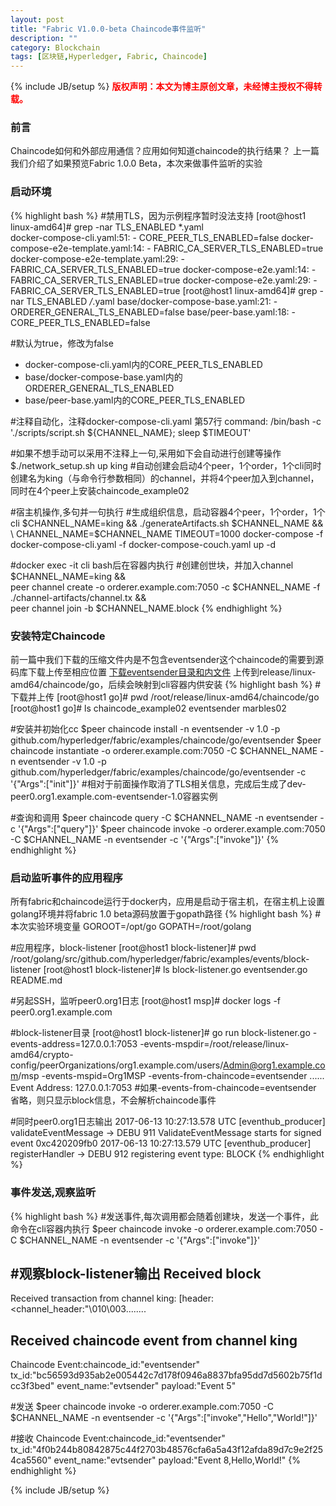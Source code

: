 ```yaml
---
layout: post
title: "Fabric V1.0.0-beta Chaincode事件监听"
description: ""
category: Blockchain 
tags: [区块链,Hyperledger, Fabric, Chaincode]
---
```

{% include JB/setup %}
**<font color="red">版权声明：本文为博主原创文章，未经博主授权不得转载。</font>**

### 前言
Chaincode如何和外部应用通信？应用如何知道chaincode的执行结果？
上一篇我们介绍了如果预览Fabric 1.0.0 Beta，本次来做事件监听的实验


### 启动环境
{% highlight bash %}
#禁用TLS，因为示例程序暂时没法支持
[root@host1 linux-amd64]# grep -nar TLS_ENABLED *.yaml  
docker-compose-cli.yaml:51:      - CORE_PEER_TLS_ENABLED=false
docker-compose-e2e-template.yaml:14:      - FABRIC_CA_SERVER_TLS_ENABLED=true
docker-compose-e2e-template.yaml:29:      - FABRIC_CA_SERVER_TLS_ENABLED=true
docker-compose-e2e.yaml:14:      - FABRIC_CA_SERVER_TLS_ENABLED=true
docker-compose-e2e.yaml:29:      - FABRIC_CA_SERVER_TLS_ENABLED=true
[root@host1 linux-amd64]# grep -nar TLS_ENABLED */*.yaml
base/docker-compose-base.yaml:21:      - ORDERER_GENERAL_TLS_ENABLED=false
base/peer-base.yaml:18:      - CORE_PEER_TLS_ENABLED=false

#默认为true，修改为false
- docker-compose-cli.yaml内的CORE_PEER_TLS_ENABLED
- base/docker-compose-base.yaml内的ORDERER_GENERAL_TLS_ENABLED
- base/peer-base.yaml内的CORE_PEER_TLS_ENABLED

#注释自动化，注释docker-compose-cli.yaml 第57行 
command: /bin/bash -c './scripts/script.sh ${CHANNEL_NAME}; sleep $TIMEOUT'

#如果不想手动可以采用不注释上一句,采用如下会自动进行创建等操作
$./network_setup.sh up king
#自动创建会启动4个peer，1个order，1个cli同时创建名为king（与命令行参数相同）的channel，并将4个peer加入到channel，同时在4个peer上安装chaincode_example02

#宿主机操作,多句并一句执行
#生成组织信息，启动容器4个peer，1个order，1个cli
$CHANNEL_NAME=king && ./generateArtifacts.sh $CHANNEL_NAME && \
CHANNEL_NAME=$CHANNEL_NAME TIMEOUT=1000 docker-compose -f docker-compose-cli.yaml -f docker-compose-couch.yaml up -d

#docker exec -it cli bash后在容器内执行
#创建创世块，并加入channel
$CHANNEL_NAME=king && \
peer channel create -o orderer.example.com:7050 -c $CHANNEL_NAME -f ./channel-artifacts/channel.tx && \
peer channel join -b $CHANNEL_NAME.block
{% endhighlight %}


### 安装特定Chaincode
前一篇中我们下载的压缩文件内是不包含eventsender这个chaincode的需要到源码库下载上传至相应位置
[下载eventsender目录和内文件](https://github.com/hyperledger/fabric/tree/master/examples/chaincode/go)
上传到release/linux-amd64/chaincode/go，后续会映射到cli容器内供安装
{% highlight bash %}
#下载并上传
[root@host1 go]# pwd
/root/release/linux-amd64/chaincode/go
[root@host1 go]# ls
chaincode_example02  eventsender  marbles02

#安装并初始化cc
$peer chaincode install -n eventsender -v 1.0 -p github.com/hyperledger/fabric/examples/chaincode/go/eventsender
$peer chaincode instantiate -o orderer.example.com:7050 -C $CHANNEL_NAME -n eventsender -v 1.0 -p github.com/hyperledger/fabric/examples/chaincode/go/eventsender -c '{"Args":["init"]}'
#相对于前面操作取消了TLS相关信息，完成后生成了dev-peer0.org1.example.com-eventsender-1.0容器实例

#查询和调用
$peer chaincode query -C $CHANNEL_NAME -n eventsender -c '{"Args":["query"]}'
$peer chaincode invoke -o orderer.example.com:7050 -C $CHANNEL_NAME -n eventsender -c '{"Args":["invoke"]}'
{% endhighlight %}

### 启动监听事件的应用程序
所有fabric和chaincode运行于docker内，应用是启动于宿主机，在宿主机上设置golang环境并将fabric 1.0 beta源码放置于gopath路径
{% highlight bash %}
#本次实验环境变量
GOROOT=/opt/go
GOPATH=/root/golang

#应用程序，block-listener
[root@host1 block-listener]# pwd
/root/golang/src/github.com/hyperledger/fabric/examples/events/block-listener
[root@host1 block-listener]# ls
block-listener.go  eventsender.go  README.md

#另起SSH，监听peer0.org1日志
[root@host1 msp]# docker logs -f peer0.org1.example.com

#block-listener目录
[root@host1 block-listener]#  go run block-listener.go -events-address=127.0.0.1:7053 -events-mspdir=/root/release/linux-amd64/crypto-config/peerOrganizations/org1.example.com/users/Admin@org1.example.com/msp  -events-mspid=Org1MSP -events-from-chaincode=eventsender
......
Event Address: 127.0.0.1:7053
#如果-events-from-chaincode=eventsender 省略，则只显示block信息，不会解析chaincode事件

#同时peer0.org1日志输出
2017-06-13 10:27:13.578 UTC [eventhub_producer] validateEventMessage -> DEBU 911 ValidateEventMessage starts for signed event 0xc420209fb0
2017-06-13 10:27:13.579 UTC [eventhub_producer] registerHandler -> DEBU 912 registering event type: BLOCK
{% endhighlight %}


### 事件发送,观察监听
{% highlight bash %}
#发送事件,每次调用都会随着创建块，发送一个事件，此命令在cli容器内执行
$peer chaincode invoke -o orderer.example.com:7050 -C $CHANNEL_NAME -n eventsender -c '{"Args":["invoke"]}'

#观察block-listener输出
Received block
--------------
Received transaction from channel king: 
        [header:<channel_header:"\010\003........

Received chaincode event from channel king
------------------------
Chaincode Event:chaincode_id:"eventsender" tx_id:"bc56593d935ab2e005442c7d178f0946a8837bfa95dd7d5602b75f1dcc3f3bed" event_name:"evtsender" payload:"Event 5" 

#发送
$peer chaincode invoke -o orderer.example.com:7050 -C $CHANNEL_NAME -n eventsender -c '{"Args":["invoke","Hello","World!"]}'

#接收
Chaincode Event:chaincode_id:"eventsender" tx_id:"4f0b244b80842875c44f2703b48576cfa6a5a43f12afda89d7c9e2f254ca5560" event_name:"evtsender" payload:"Event 8,Hello,World!" 
{% endhighlight %}


{% include JB/setup %}


